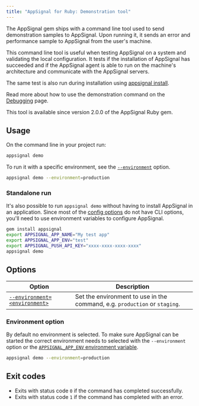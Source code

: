 ```yaml
---
title: "AppSignal for Ruby: Demonstration tool"
---
```


The AppSignal gem ships with a command line tool used to send demonstration
samples to AppSignal. Upon running it, it sends an error and performance sample
to AppSignal from the user's machine.

This command line tool is useful when testing AppSignal on a system and
validating the local configuration. It tests if the installation of
AppSignal has succeeded and if the AppSignal agent is able to run on the
machine's architecture and communicate with the AppSignal servers.

The same test is also run during installation using [appsignal
install](/ruby/command-line/install.html).

Read more about how to use the demonstration command on the
[Debugging][debugging] page.

This tool is available since version 2.0.0 of the AppSignal Ruby gem.

## Usage

On the command line in your project run:

```bash
appsignal demo
```

To run it with a specific environment, see the [`--environment`](#environment-option) option.

```bash
appsignal demo --environment=production
```

### Standalone run

It's also possible to run `appsignal demo` without having to install AppSignal in an application. Since most of the [config options](/ruby/configuration/options.html) do not have CLI options, you'll need to use environment variables to configure AppSignal.

```bash
gem install appsignal
export APPSIGNAL_APP_NAME="My test app"
export APPSIGNAL_APP_ENV="test"
export APPSIGNAL_PUSH_API_KEY="xxxx-xxxx-xxxx-xxxx"
appsignal demo
```

## Options

| Option | Description |
| ------ | ------------|
| [`--environment=<environment>`](#environment-option) | Set the environment to use in the command, e.g. `production` or `staging`. |

### Environment option

By default no environment is selected. To make sure AppSignal can be started the correct environment needs to selected with the `--environment` option or the [`APPSIGNAL_APP_ENV` environment variable](/ruby/configuration/options.html#option-appsignal_app_env).

```bash
appsignal demo --environment=production
```

## Exit codes

- Exits with status code `0` if the command has completed successfully.
- Exits with status code `1` if the command has completed with an error.

[debugging]: /support/debugging.html
